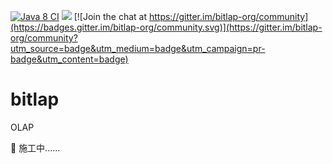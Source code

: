 
[![Java 8 CI](https://github.com/bitlap/bitlap/actions/workflows/java8.yml/badge.svg)](https://github.com/bitlap/bitlap/actions/workflows/java8.yml)
[![](https://jitpack.io/v/bitlap/bitlap.svg)](https://jitpack.io/#bitlap/bitlap) [![Join the chat at https://gitter.im/bitlap-org/community](https://badges.gitter.im/bitlap-org/community.svg)](https://gitter.im/bitlap-org/community?utm_source=badge&utm_medium=badge&utm_campaign=pr-badge&utm_content=badge)

# bitlap
OLAP

🚧 施工中......
